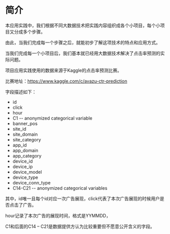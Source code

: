 # 简介

本应用实践中，我们根据不同大数据技术把实践内容组织成各个小项目，每个小项目又分成多个步骤。

由此，当我们完成每一个步骤之后，就能初步了解这项技术的特点和应用方式。

当我们完成每一个小项目后，我们基本就已经用大数据技术解决了点击率预测的实际问题。


项目应用实践使用的数据来源于Kaggle的点击率预测比赛。

比赛地址：https://www.kaggle.com/c/avazu-ctr-prediction

字段描述如下：
* id
* click
* hour
* C1 -- anonymized categorical variable
* banner_pos
* site_id
* site_domain
* site_category
* app_id
* app_domain
* app_category
* device_id
* device_ip
* device_model
* device_type
* device_conn_type
* C14-C21 -- anonymized categorical variables

其中，id唯一且每个id对应一次广告展现，click代表了本次广告展现的时候用户是否点击了广告。

hour记录了本次广告的展现时间，格式是YYMMDD，

C1和后面的C14 – C21是数据提供方认为比较重要但不愿意公开含义的字段。